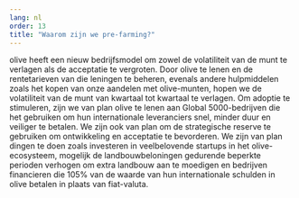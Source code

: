 ```yaml
---
lang: nl
order: 13
title: "Waarom zijn we pre-farming?"
---
```


olive heeft een nieuw bedrijfsmodel om zowel de volatiliteit van de munt te verlagen als de acceptatie te vergroten. Door olive te lenen en de rentetarieven van die leningen te beheren, evenals andere hulpmiddelen zoals het kopen van onze aandelen met olive-munten, hopen we de volatiliteit van de munt van kwartaal tot kwartaal te verlagen. Om adoptie te stimuleren, zijn we van plan olive te lenen aan Global 5000-bedrijven die het gebruiken om hun internationale leveranciers snel, minder duur en veiliger te betalen. We zijn ook van plan om de strategische reserve te gebruiken om ontwikkeling en acceptatie te bevorderen. We zijn van plan dingen te doen zoals investeren in veelbelovende startups in het olive-ecosysteem, mogelijk de landbouwbeloningen gedurende beperkte perioden verhogen om extra landbouw aan te moedigen en bedrijven financieren die 105% van de waarde van hun internationale schulden in olive betalen in plaats van fiat-valuta.
